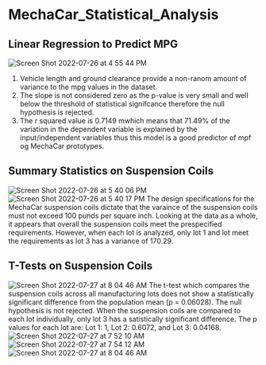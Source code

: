 # MechaCar_Statistical_Analysis
## Linear Regression to Predict MPG
![Screen Shot 2022-07-26 at 4 55 44 PM](https://user-images.githubusercontent.com/67160240/181110326-c0b6ffb0-2460-421a-9986-ffb6f987eaf0.png)
1) Vehicle length and ground clearance provide a non-ranom amount of variance to the mpg values in the dataset.
2) The slope is not considered zero as the p-value is very small and well below the threshold of statistical signifcance therefore the null hypothesis is rejected.
3) The r squared value is 0.7149 mwhich means that 71.49% of the variation in the dependent variable is explained by the input/independent variables thus this model is a good predictor of mpf og MechaCar prototypes.
## Summary Statistics on Suspension Coils
![Screen Shot 2022-07-26 at 5 40 06 PM](https://user-images.githubusercontent.com/67160240/181117242-2ae8ad89-8555-445a-9a3b-98698a524f29.png)
![Screen Shot 2022-07-26 at 5 40 17 PM](https://user-images.githubusercontent.com/67160240/181117273-ecf0b247-89cc-4d78-b3cc-74c1f03436bf.png)
The design specifications for the MechaCar suspension coils dictate that the varaince of the suspension coils must not exceed 100 punds per square inch. Looking at the data as a whole, it appears that overall the suspension coils meet the prespecified requirements. However, when each lot is analyzed, only lot 1 and lot meet the requirements as lot 3 has a variance of 170.29.
## T-Tests on Suspension Coils
![Screen Shot 2022-07-27 at 8 04 46 AM](https://user-images.githubusercontent.com/67160240/181242554-a273c9cc-8427-4e3d-bee9-1ca0a0776a3f.png)
The t-test which compares the suspension coils across all manufacturing lots does not show a statistically significant difference from the population mean (p = 0.06028). The null hypothesis is not rejected.
When the suspension coils are compared to each lot individually, only lot 3 has a satistically significant difference. The p values for each lot are: Lot 1: 1, Lot 2: 0.6072, and Lot 3: 0.04168.
![Screen Shot 2022-07-27 at 7 52 10 AM](https://user-images.githubusercontent.com/67160240/181242972-00602c46-ee01-4f2e-aab5-811ca8cdc009.png)
![Screen Shot 2022-07-27 at 7 54 12 AM](https://user-images.githubusercontent.com/67160240/181242986-996af361-e43e-47f1-9612-8a1e6cc0e7bb.png)
![Screen Shot 2022-07-27 at 8 04 46 AM](https://user-images.githubusercontent.com/67160240/181243004-64022b9a-30e2-44a9-a54e-e572f8a08772.png)
